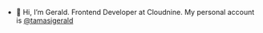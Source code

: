 - 👋 Hi, I’m Gerald. Frontend Developer at Cloudnine. My personal account is <a href="https://github.com/tamasigerald" target="_blank">@tamasigerald</a>
